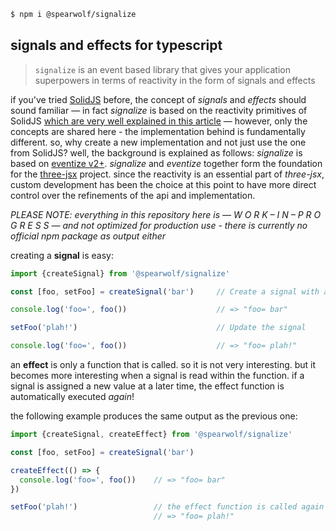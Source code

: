 ```sh
$ npm i @spearwolf/signalize
````

## signals and effects for typescript

> `signalize` is an event based library that gives your application superpowers in terms of reactivity in the form of signals and effects

if you've tried [SolidJS](https://www.solidjs.com/) before, the concept of _signals_ and _effects_ should sound familiar &mdash; in fact _signalize_ is based on the reactivity primitives of SolidJS [which are very well explained in this article](https://dev.to/ryansolid/a-hands-on-introduction-to-fine-grained-reactivity-3ndf) &mdash; however, only the concepts are shared here - the implementation behind is fundamentally different. so, why create a new implementation and not just use the one from SolidJS? well, the background is explained as follows: _signalize_ is based on [eventize v2+](https://github.com/spearwolf/eventize/tree/development). _signalize_ and _eventize_ together form the foundation for the [three-jsx](https://github.com/spearwolf/three-jsx) project. since the reactivity is an essential part of _three-jsx_, custom development has been the choice at this point to have more direct control over the refinements of the api and implementation.

_PLEASE NOTE: everything in this repository here is &mdash; W O R K &ndash; I N &ndash; P R O G R E S S &mdash; and not optimized for production use - there is currently no official npm package as output either_

creating a __signal__ is easy:

```js
import {createSignal} from '@spearwolf/signalize'

const [foo, setFoo] = createSignal('bar')     // Create a signal with an initial value

console.log('foo=', foo())                    // => "foo= bar"

setFoo('plah!')                               // Update the signal

console.log('foo=', foo())                    // => "foo= plah!"
```

an __effect__ is only a function that is called. so it is not very interesting. but it becomes more interesting when a signal is read within the function. if a signal is assigned a new value at a later time, the effect function is automatically executed _again_!

the following example produces the same output as the previous one:

```js
import {createSignal, createEffect} from '@spearwolf/signalize'

const [foo, setFoo] = createSignal('bar')

createEffect(() => {
  console.log('foo=', foo())    // => "foo= bar"
})

setFoo('plah!')                 // the effect function is called again now
                                // => "foo= plah!"
```
